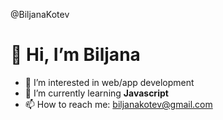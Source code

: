 @BiljanaKotev

# 👋 Hi, I’m Biljana
- 👀 I’m interested in web/app development
- 🌱 I’m currently learning **Javascript**
- 📫 How to reach me: biljanakotev@gmail.com

